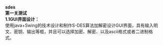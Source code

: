 **sdes**  
**第一关测试**  
**1.1GUI界面设计：**  
使用java+Swing的技术设计和制作S-DES算法加解密设计GUI界面，具有输入明文、密钥、输出等框，并且可以选择加密、解密、以及ascii格式或者二进制格式。

